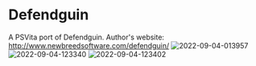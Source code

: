 # Defendguin
A PSVita port of Defendguin. Author's website: http://www.newbreedsoftware.com/defendguin/
![2022-09-04-013957](https://user-images.githubusercontent.com/94076827/188324399-16544670-5e69-4706-a2a3-8d52592e92d2.jpg)
![2022-09-04-123340](https://user-images.githubusercontent.com/94076827/188324433-9162a114-157b-4fd5-bf77-7ccad76b6d3d.jpg)
![2022-09-04-123402](https://user-images.githubusercontent.com/94076827/188324438-281e1e56-d8c6-4fc8-af50-f3f8f1b44c3b.jpg)
